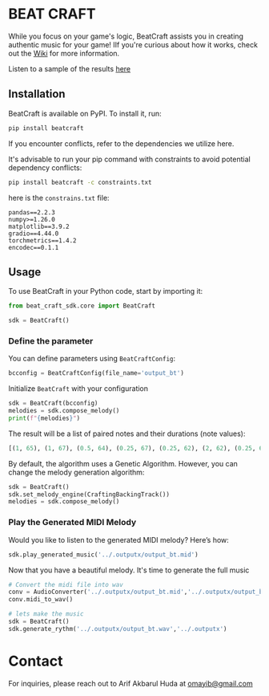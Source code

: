 # BEAT CRAFT
While you focus on your game's logic, BeatCraft assists you in creating authentic music for your game!
IIf you're curious about how it works, check out the [Wiki](https://github.com/omayib/BeatCraft/wiki) for more information.

Listen to a sample of the results [here](https://soundcloud.com/omayib/generated-game-sound-with-emational-fear-action-and-tense?si=0ff0d27087d648e28f40edaccd010188&utm_source=clipboard&utm_medium=text&utm_campaign=social_sharing)

## Installation
BeatCraft is available on PyPI. To install it, run:
```bash
pip install beatcraft
```

If you encounter conflicts, refer to the dependencies we utilize here.

It's advisable to run your pip command with constraints to avoid potential dependency conflicts:
```bash
pip install beatcraft -c constraints.txt
```

here is the `constrains.txt` file:
```
pandas==2.2.3
numpy>=1.26.0
matplotlib==3.9.2
gradio==4.44.0
torchmetrics==1.4.2
encodec==0.1.1
```

## Usage
To use BeatCraft in your Python code, start by importing it:

```python
from beat_craft_sdk.core import BeatCraft

sdk = BeatCraft()
```

### Define the parameter
You can define parameters using `BeatCraftConfig`:
```python
bcconfig = BeatCraftConfig(file_name='output_bt')
```

Initialize `BeatCraft` with your configuration

```python
sdk = BeatCraft(bcconfig)
melodies = sdk.compose_melody()
print(f"{melodies}")
```

The result will be a list of paired notes and their durations (note values):
```python
[(1, 65), (1, 67), (0.5, 64), (0.25, 67), (0.25, 62), (2, 62), (0.25, 65), (1, 62), (2, 59), (0.5, 65), (4, 67), (1, 62), (0.25, 0), (0.25, 67), (1, 60), (0.5, 0), (0.25, 67)]
```
By default, the algorithm uses a Genetic Algorithm. However, you can change the melody generation algorithm:

```python
sdk = BeatCraft()
sdk.set_melody_engine(CraftingBackingTrack())
melodies = sdk.compose_melody()
```
### Play the Generated MIDI Melody
Would you like to listen to the generated MIDI melody? Here’s how:
```python
sdk.play_generated_music('../.outputx/output_bt.mid')
```

Now that you have a beautiful melody. It's time to generate the full music
```python
# Convert the midi file into wav
conv = AudioConverter('../.outputx/output_bt.mid','../.outputx/output_bt.wav')
conv.midi_to_wav()

# lets make the music
sdk = BeatCraft()
sdk.generate_rythm('../.outputx/output_bt.wav','../.outputx')
```
# Contact
For inquiries, please reach out to Arif Akbarul Huda at [omayib@gmail.com](mailto:omayib@gmail.com)
